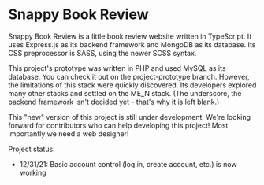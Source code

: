 # Snappy Book Review

Snappy Book Review is a little book review website written in TypeScript. It 
uses Express.js as its backend framework and MongoDB as its database. Its 
CSS preprocessor is SASS, using the newer SCSS syntax.

This project's prototype was written in PHP and used MySQL as its database. 
You can check it out on the project-prototype branch.
However, the limitations of this stack were quickly discovered. Its developers 
explored many other stacks and settled on the ME_N stack. (The underscore, the 
backend framework isn't decided yet - that's why it is left blank.) 

This "new" version of this project is still under development. We're looking 
forward for contributors who can help developing this project! Most 
importantly we need a web designer!

Project status:
- 12/31/21: Basic account control (log in, create account, etc.) is now working